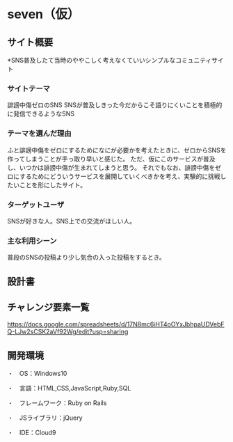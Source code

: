 # seven（仮）

## サイト概要

*SNS普及したて当時のややこしく考えなくていいシンプルなコミュニティサイト

### サイトテーマ

誹謗中傷ゼロのSNS
SNSが普及しきった今だからこそ語りにくいことを積極的に発信できるようなSNS

### テーマを選んだ理由

ふと誹謗中傷をゼロにするためになにが必要かを考えたときに、ゼロからSNSを作ってしまうことが手っ取り早いと感じた。
ただ、仮にこのサービスが普及し、いつかは誹謗中傷が生まれてしまうと思う。
それでもなお、誹謗中傷をゼロにするためにどういうサービスを展開していくべきかを考え、実験的に挑戦したいことを形にしたサイト。

### ターゲットユーザ

SNSが好きな人。SNS上での交流がほしい人。

### 主な利用シーン

普段のSNSの投稿より少し気合の入った投稿をするとき。

## 設計書

## チャレンジ要素一覧

https://docs.google.com/spreadsheets/d/17N8mc6iHT4oOYxJbhpaUDVebFQ-LJw2sCSK2aVf92Wg/edit?usp=sharing

## 開発環境

・　OS：Windows10

・　言語：HTML,CSS,JavaScript,Ruby,SQL

・　フレームワーク：Ruby on Rails

・　JSライブラリ：jQuery

・　IDE：Cloud9